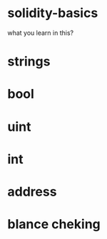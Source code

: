 # solidity-basics

what you learn in this?
# strings
# bool
# uint
# int
# address
# blance cheking
